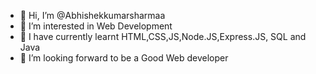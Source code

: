 - 👋 Hi, I’m @Abhishekkumarsharmaa
- 👀 I’m interested in Web Development 
- 🌱 I have  currently learnt HTML,CSS,JS,Node.JS,Express.JS, SQL and Java
- 💞️ I’m looking forward to be a Good Web developer 
